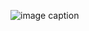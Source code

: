 
![image caption](https://github.com/schen304joseph/team3.github.io/blob/Joseph/gallery/IMG_5453.HEIC)
